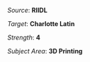 *Source*: **RIIDL**

*Target*: **Charlotte Latin**

*Strength*: **4**

*Subject Area*: **3D Printing**